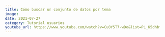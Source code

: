 ```yaml
---
title: Cómo buscar un conjunto de datos por tema
image: 
date: 2021-07-27
category: Tutorial usuarios
youtube_url: https://www.youtube.com/watch?v=CuOY5T7-wDo&list=PL_K5dhbfg0DowESVMxKa2jpzcBsuqB-0h&index=2&ab_channel=Datasketch
---
```




